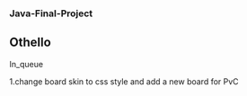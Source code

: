 ### Java-Final-Project

## Othello 

In_queue

1.change board skin to css style and add a new board for PvC
